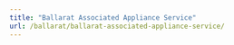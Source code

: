 ```yaml
---
title: "Ballarat Associated Appliance Service"
url: /ballarat/ballarat-associated-appliance-service/
---
```

